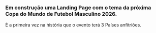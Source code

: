 ### Em construção uma Landing Page com o tema da próxima Copa do Mundo de Futebol Masculino 2026.<p>
É a primeira vez na história que o evento terá 3 Países anfitriões.
